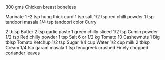 300 gms Chicken breast boneless

Marinate
1 -2 tsp hung thick curd
1 tsp salt
1/2 tsp red chilli powder
1 tsp tandoori masala
1/4 tsp tandoori color
Curry

2 tblsp Butter
2 tsp garlic paste
1 green chilly sliced
1/2 tsp Cumin powder
1/2 tsp Red chilly powder
1 tsp Salt
6 or 1/2 kg Tomato
10 Cashewnuts
1 Big tblsp Tomato Ketchup
1/2 tsp Sugar
1/4 cup Water
1/2 cup milk
2 tblsp Cream
1/4 tsp garam masala
1 tsp fenugreek crushed
Finely chopped coriander leaves
